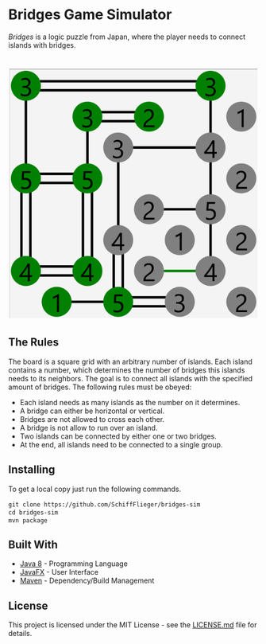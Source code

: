 # Bridges Game Simulator
_Bridges_  is a logic puzzle from Japan, where the player needs to connect islands with bridges.

<h1 align="center">
<a href="http://trudesk.io"><img src="https://github.com/SchiffFlieger/bridges-sim/blob/master/sample.png" width="500" /></a>
</h1>


## The Rules
The board is a square grid with an arbitrary number of islands. Each island contains a number, which determines the number of bridges this islands needs to its neighbors. The goal is to connect all islands with the specified amount of bridges. The following rules must be obeyed:
* Each island needs as many islands as the number on it determines.
* A bridge can either be horizontal or vertical.
* Bridges are not allowed to cross each other.
* A bridge is not allow to run over an island.
* Two islands can be connected by either one or two bridges.
* At the end, all islands need to be connected to a single group.

## Installing

To get a local copy just run the following commands.

```
git clone https://github.com/SchiffFlieger/bridges-sim
cd bridges-sim
mvn package
```


## Built With

* [Java 8](https://java.com/de/download/) - Programming Language
* [JavaFX](https://openjfx.io/) - User Interface
* [Maven](https://maven.apache.org/) - Dependency/Build Management 

## License

This project is licensed under the MIT License - see the [LICENSE.md](LICENSE.md) file for details.
